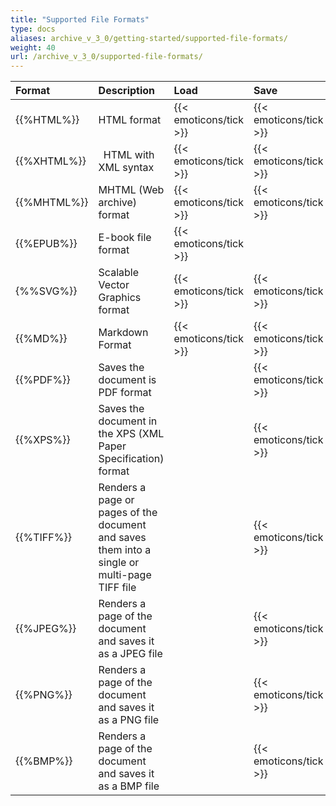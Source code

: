 ```yaml
---
title: "Supported File Formats"
type: docs
aliases: archive_v_3_0/getting-started/supported-file-formats/
weight: 40
url: /archive_v_3_0/supported-file-formats/
---
```


|**Format**|**Description**|**Load**|**Save**|**Remarks**|
| :- | :- | :- | :- | :- |
|{{%HTML%}}|HTML format|{{< emoticons/tick >}}|{{< emoticons/tick >}}| |
|{{%XHTML%}}|` `HTML with XML syntax|{{< emoticons/tick >}}|{{< emoticons/tick >}}|Save option is only available when the input file is **XHTML**|
|{{%MHTML%}}|MHTML (Web archive) format|{{< emoticons/tick >}}|{{< emoticons/tick >}}|Save option is only available when saving **MHTML** document|
|{{%EPUB%}}|E-book file format|{{< emoticons/tick >}}| | |
|{%%SVG%}}|Scalable Vector Graphics format|{{< emoticons/tick >}}|{{< emoticons/tick >}}|Save option is only available when the input file is **SVG**|
|{{%MD%}}|Markdown Format|{{< emoticons/tick >}}|{{< emoticons/tick >}}|Save option is only available when saving **HTML** document|
|{{%PDF%}}|Saves the document is PDF format| |{{< emoticons/tick >}}| |
|{{%XPS%}}|Saves the document in the XPS (XML Paper Specification) format| |{{< emoticons/tick >}}| |
|{{%TIFF%}}|Renders a page or pages of the document and saves them into a single or multi-page TIFF file| |{{< emoticons/tick >}}| |
|{{%JPEG%}}|Renders a page of the document and saves it as a JPEG file| |{{< emoticons/tick >}}| |
|{{%PNG%}}|Renders a page of the document and saves it as a PNG file| |{{< emoticons/tick >}}| |
|{{%BMP%}}|Renders a page of the document and saves it as a BMP file| |{{< emoticons/tick >}}| |

